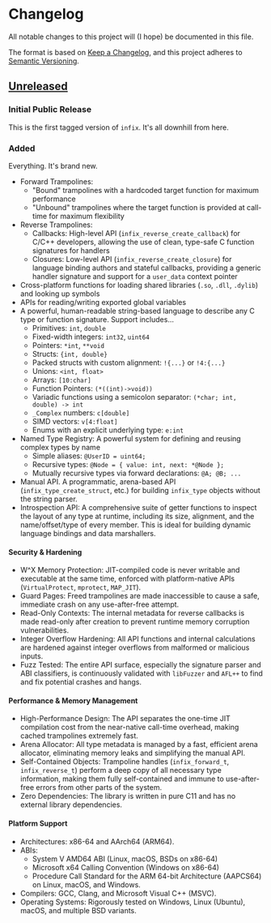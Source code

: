 # Changelog

All notable changes to this project will (I hope) be documented in this file.

The format is based on [Keep a Changelog](https://keepachangelog.com/en/1.1.0/),
and this project adheres to [Semantic Versioning](https://semver.org/spec/v2.0.0.html).

## [Unreleased]

### Initial Public Release

This is the first tagged version of `infix`. It's all downhill from here.

### Added

Everything. It's brand new.

- Forward Trampolines:
  - "Bound" trampolines with a hardcoded target function for maximum performance
  - "Unbound" trampolines where the target function is provided at call-time for maximum flexibility
- Reverse Trampolines:
  - Callbacks: High-level API (`infix_reverse_create_callback`) for C/C++ developers, allowing the use of clean, type-safe C function signatures for handlers
  - Closures: Low-level API (`infix_reverse_create_closure`) for language binding authors and stateful callbacks, providing a generic handler signature and support for a `user_data` context pointer
- Cross-platform functions for loading shared libraries (`.so`, `.dll`, `.dylib`) and looking up symbols
- APIs for reading/writing exported global variables
- A powerful, human-readable string-based language to describe any C type or function signature. Support includes...
  - Primitives: `int`, `double`
  - Fixed-width integers: `int32`, `uint64`
  - Pointers: `*int`, `**void`
  - Structs: `{int, double}`
  - Packed structs with custom alignment: `!{...}` or `!4:{...}`
  - Unions: `<int, float>`
  - Arrays: `[10:char]`
  - Function Pointers: `(*((int)->void))`
  - Variadic functions using a semicolon separator: `(*char; int, double) -> int`
  - `_Complex` numbers: `c[double]`
  - SIMD vectors: `v[4:float]`
  - Enums with an explicit underlying type: `e:int`
- Named Type Registry: A powerful system for defining and reusing complex types by name
  - Simple aliases: `@UserID = uint64;`
  - Recursive types: `@Node = { value: int, next: *@Node };`
  - Mutually recursive types via forward declarations: `@A; @B; ...`
- Manual API.
  A programmatic, arena-based API (`infix_type_create_struct`, etc.) for building `infix_type` objects without the string parser.
- Introspection API:
  A comprehensive suite of getter functions to inspect the layout of any type at runtime, including its size, alignment, and the name/offset/type of every member. This is ideal for building dynamic language bindings and data marshallers.

#### Security & Hardening
- W^X Memory Protection: JIT-compiled code is never writable and executable at the same time, enforced with platform-native APIs (`VirtualProtect`, `mprotect`, `MAP_JIT`).
- Guard Pages: Freed trampolines are made inaccessible to cause a safe, immediate crash on any use-after-free attempt.
- Read-Only Contexts: The internal metadata for reverse callbacks is made read-only after creation to prevent runtime memory corruption vulnerabilities.
- Integer Overflow Hardening: All API functions and internal calculations are hardened against integer overflows from malformed or malicious inputs.
- Fuzz Tested: The entire API surface, especially the signature parser and ABI classifiers, is continuously validated with `libFuzzer` and `AFL++` to find and fix potential crashes and hangs.

#### Performance & Memory Management
- High-Performance Design: The API separates the one-time JIT compilation cost from the near-native call-time overhead, making cached trampolines extremely fast.
- Arena Allocator: All type metadata is managed by a fast, efficient arena allocator, eliminating memory leaks and simplifying the manual API.
- Self-Contained Objects: Trampoline handles (`infix_forward_t`, `infix_reverse_t`) perform a deep copy of all necessary type information, making them fully self-contained and immune to use-after-free errors from other parts of the system.
- Zero Dependencies: The library is written in pure C11 and has no external library dependencies.

#### Platform Support
- Architectures: x86-64 and AArch64 (ARM64).
- ABIs:
  - System V AMD64 ABI (Linux, macOS, BSDs on x86-64)
  - Microsoft x64 Calling Convention (Windows on x86-64)
  - Procedure Call Standard for the ARM 64-bit Architecture (AAPCS64) on Linux, macOS, and Windows.
- Compilers: GCC, Clang, and Microsoft Visual C++ (MSVC).
- Operating Systems: Rigorously tested on Windows, Linux (Ubuntu), macOS, and multiple BSD variants.

[unreleased]: https://github.com/sanko/infix/compare/v0.1.0...HEAD
[0.1.0]: https://github.com/sanko/infix/releases/tag/v0.1.0
